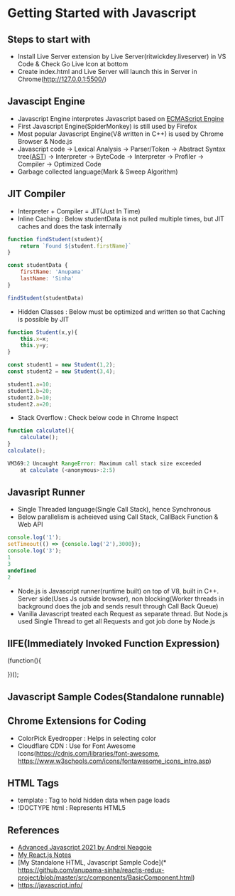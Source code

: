 # Getting Started with Javascript

## Steps to start with
* Install Live Server extension by Live Server(ritwickdey.liveserver) in VS Code & Check Go Live Icon at bottom
* Create index.html and Live Server will launch this in Server in Chrome(http://127.0.0.1:5500/)

## Javascipt Engine
* Javascript Engine interpretes Javascript based on [ECMAScript Engine](https://en.wikipedia.org/wiki/List_of_ECMAScript_engines)
* First Javascript Engine(SpiderMonkey) is still used by Firefox
* Most popular Javascript Engine(V8 written in C++) is used by Chrome Browser & Node.js
* Javascript code -> Lexical Analysis -> Parser/Token -> Abstract Syntax tree([AST](https://astexplorer.net/))
                            ->    Interpreter -> ByteCode
                            ->    Interpreter ->  Profiler -> Compiler -> Optimized Code
* Garbage collected language(Mark & Sweep Algorithm)

## JIT Compiler
* Interpreter + Compiler = JIT(Just In Time)
* Inline Caching : Below studentData is not pulled multiple times, but JIT caches and does the task internally

```javascript
function findStudent(student){
    return `Found ${student.firstName}`
}

const studentData {
    firstName: 'Anupama'
    lastName: 'Sinha'
}

findStudent(studentData)
```

* Hidden Classes : Below must be optimized and written so that Caching is possible by JIT

```javascript
function Student(x,y){
    this.x=x;
    this.y=y;
}

const student1 = new Student(1,2);
const student2 = new Student(3,4);

student1.a=10;
student1.b=20;
student2.b=10;
student2.a=20;
```

* Stack Overflow : Check below code in Chrome Inspect

```javascript
function calculate(){
    calculate();
}
calculate();

VM369:2 Uncaught RangeError: Maximum call stack size exceeded
    at calculate (<anonymous>:2:5)
```

## Javasript Runner
* Single Threaded language(Single Call Stack), hence Synchronous
* Below parallelism is acheieved using Call Stack, CallBack Function & Web API

```javascript
console.log('1');
setTimeout(() => {console.log('2'),3000});
console.log('3');
1
3
undefined
2
```
* Node.js is Javascript runner(runtime built) on top of V8, built in C++. Server side(Uses Js outside browser), non blocking(Worker threads in background does the job and sends result through Call Back Queue)
* Vanilla Javascript treated each Request as separate thread. But Node.js used Single Thread to get all Requests and got job done by Node.js

## IIFE(Immediately Invoked Function Expression)
(function(){

})();



## Javascript Sample Codes(Standalone runnable)


## Chrome Extensions for Coding
* ColorPick Eyedropper : Helps in selecting color
* Cloudflare CDN : Use for Font Awesome Icons(https://cdnjs.com/libraries/font-awesome, https://www.w3schools.com/icons/fontawesome_icons_intro.asp)

## HTML Tags
* template : Tag to hold hidden data when page loads
* !DOCTYPE html : Represents HTML5

## References
* [Advanced Javascript 2021 by Andrei Neagoie](https://www.udemy.com/course/advanced-javascript-concepts/)
* [My React.js Notes](https://github.com/anupama-sinha/anupama-notes/blob/master/react-js.md)
* [My Standalone HTML, Javascript Sample Code](* https://github.com/anupama-sinha/reactjs-redux-project/blob/master/src/components/BasicComponent.html)
* https://javascript.info/